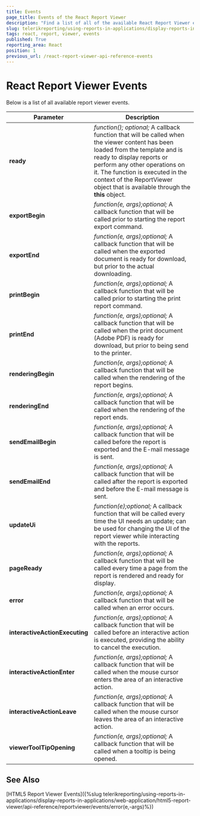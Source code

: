 ```yaml
---
title: Events
page_title: Events of the React Report Viewer
description: "Find a list of all of the available React Report Viewer events. Understand the purpose of each event, using the provided descriptions."
slug: telerikreporting/using-reports-in-applications/display-reports-in-applications/web-application/react-report-viewer/api-reference/events
tags: react, report, viewer, events
published: True
reporting_area: React
position: 1
previous_url: /react-report-viewer-api-reference-events
---
```


<style>
table th:first-of-type {
    width: 28%;
}
table th:nth-of-type(2) {
    width: 72%;
}
</style>

# React Report Viewer Events

Below is a list of all available report viewer events.

| Parameter                      | Description                                                                                                                                                                                                                                                                                                          |
| ------------------------------ | -------------------------------------------------------------------------------------------------------------------------------------------------------------------------------------------------------------------------------------------------------------------------------------------------------------------- |
| **ready**                      | _function();_ _optional;_ A callback function that will be called when the viewer content has been loaded from the template and is ready to display reports or perform any other operations on it. The function is executed in the context of the ReportViewer object that is available through the **this** object. |
| **exportBegin**                | _function(e, args);optional;_ A callback function that will be called prior to starting the report export command.                                                                                                                                                                                                   |
| **exportEnd**                  | _function(e, args);optional;_ A callback function that will be called when the exported document is ready for download, but prior to the actual downloading.                                                                                                                                                         |
| **printBegin**                 | _function(e, args);optional;_ A callback function that will be called prior to starting the print report command.                                                                                                                                                                                                    |
| **printEnd**                   | _function(e, args);optional;_ A callback function that will be called when the print document (Adobe PDF) is ready for download, but prior to being send to the printer.                                                                                                                                             |
| **renderingBegin**             | _function(e, args);optional;_ A callback function that will be called when the rendering of the report begins.                                                                                                                                                                                                       |
| **renderingEnd**               | _function(e, args);optional;_ A callback function that will be called when the rendering of the report ends.                                                                                                                                                                                                         |
| **sendEmailBegin**             | _function(e, args);optional;_ A callback function that will be called before the report is exported and the E-mail message is sent.                                                                                                                                                                                  |
| **sendEmailEnd**               | _function(e, args);optional;_ A callback function that will be called after the report is exported and before the E-mail message is sent.                                                                                                                                                                            |
| **updateUi**                   | _function(e);optional;_ A callback function that will be called every time the UI needs an update; can be used for changing the UI of the report viewer while interacting with the reports.                                                                                                                          |
| **pageReady**                  | _function(e, args);optional;_ A callback function that will be called every time a page from the report is rendered and ready for display.                                                                                                                                                                           |
| **error**                      | _function(e, args);optional;_ A callback function that will be called when an error occurs.                                                                                                                                                                                                                          |
| **interactiveActionExecuting** | _function(e, args);optional;_ A callback function that will be called before an interactive action is executed, providing the ability to cancel the execution.                                                                                                                                                       |
| **interactiveActionEnter**     | _function(e, args);optional;_ A callback function that will be called when the mouse cursor enters the area of an interactive action.                                                                                                                                                                                |
| **interactiveActionLeave**     | _function(e, args);optional;_ A callback function that will be called when the mouse cursor leaves the area of an interactive action.                                                                                                                                                                                |
| **viewerToolTipOpening**       | _function(e, args);optional;_ A callback function that will be called when a tooltip is being opened.                                                                                                                                                                                                                |

## See Also

[HTML5 Report Viewer Events]({%slug telerikreporting/using-reports-in-applications/display-reports-in-applications/web-application/html5-report-viewer/api-reference/reportviewer/events/error(e,-args)%})
